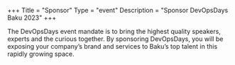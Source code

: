 +++
Title = "Sponsor"
Type = "event"
Description = "Sponsor DevOpsDays Baku 2023"
+++

The DevOpsDays event mandate is to bring the highest ­quality speakers, experts and the curious together. By sponsoring DevOpsDays, you will be exposing your company’s brand and services to Baku’s top talent in this rapidly growing space.
